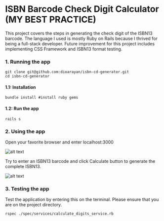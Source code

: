 <h1>ISBN Barcode Check Digit Calculator (MY BEST PRACTICE)</h1>

This project covers the steps in generating the check digit of the ISBN13 barcode. The language I used is mostly Ruby on Rails because I thrived for being a full-stack developer. Future improvement for this project includes implementing CSS Framework and ISBN13 format testing.


<h3>1. Running the app</h3>

```
git clone git@github.com:dioarayan/isbn-cd-generator.git
cd isbn-cd-generator
```

<h4>1.1: Installation</h4>

```
bundle install #install ruby gems
```

<h4>1.2: Run the app</h4>

``` 
rails s
```


<h3>2. Using the app</h3>

<p>Open your favorite browser and enter localhost:3000</p>


![alt text](../assets/Screenshot_from_2023-08-18_16-30-35.png?raw=true)


<p>Try to enter an ISBN13 barcode and click Calculate button to generate the complete ISBN13.</p>


![alt text](../assets/Screenshot_from_2023-08-18_16-31-10.png?raw=true)


<h3>3. Testing the app </h3>

Test the application by entering this on the terminal. Please ensure that you are on the project directory.

```
rspec ./spec/services/calculate_digits_service.rb
```

